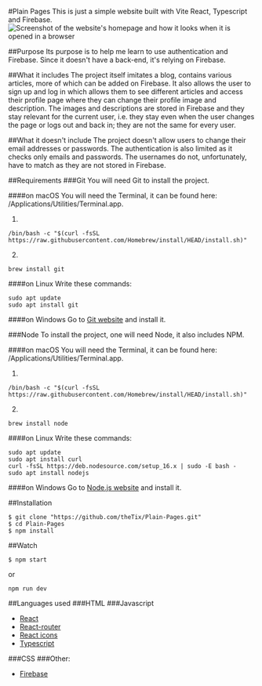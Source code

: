 #Plain Pages
This is just a simple website built with Vite React, Typescript and Firebase.
![Screenshot of the website's homepage and how it looks when it is opened in a browser](https://firebasestorage.googleapis.com/v0/b/plain-pages.appspot.com/o/Png%20website.png?alt=media&token=df2e5d69-ebe8-47e7-9e09-d8e2ec883cb3)

##Purpose
Its purpose is to help me learn to use authentication and Firebase. Since it doesn't have a back-end, it's relying on Firebase.

##What it includes
The project itself imitates a blog, contains various articles, more of which can be added on Firebase. It also allows the user to sign up and log in which allows them to see different articles and access their profile page where they can change their profile image and description.
The images and descriptions are stored in Firebase and they stay relevant for the current user, i.e. they stay even when the user changes the page or logs out and back in; they are not the same for every user.

##What it doesn't include
The project doesn't allow users to change their email addresses or passwords. The authentication is also limited as it checks only emails and passwords. The usernames do not, unfortunately, have to match as they are not stored in Firebase.

##Requirements
###Git
You will need Git to install the project.

####on macOS
You will need the Terminal, it can be found here: /Applications/Utilities/Terminal.app.

1.

```
/bin/bash -c "$(curl -fsSL https://raw.githubusercontent.com/Homebrew/install/HEAD/install.sh)"

```

2.

```
brew install git
```

####on Linux
Write these commands:

```
sudo apt update
sudo apt install git

```

####on Windows
Go to [Git website](https://git-scm.com/) and install it.

###Node
To install the project, one will need Node, it also includes NPM.

####on macOS
You will need the Terminal, it can be found here: /Applications/Utilities/Terminal.app.

1.

```
/bin/bash -c "$(curl -fsSL https://raw.githubusercontent.com/Homebrew/install/HEAD/install.sh)"
```

2.

```
brew install node
```

####on Linux
Write these commands:

```
sudo apt update
sudo apt install curl
curl -fsSL https://deb.nodesource.com/setup_16.x | sudo -E bash -
sudo apt install nodejs
```

####on Windows
Go to [Node.js website](https://nodejs.org/en) and install it.

##Installation

```
$ git clone "https://github.com/theTix/Plain-Pages.git"
$ cd Plain-Pages
$ npm install
```

##Watch

```
$ npm start
```

or

```
npm run dev
```

##Languages used
###HTML
###Javascript

- [React](https://react.dev/)
- [React-router](https://reactrouter.com/en/main)
- [React icons](https://react-icons.github.io/react-icons/)
- [Typescript](https://www.typescriptlang.org/)

###CSS
###Other:

- [Firebase](https://firebase.google.com/)
